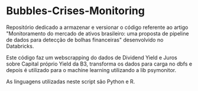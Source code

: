 # Bubbles-Crises-Monitoring

Repositório dedicado a armazenar e versionar o código referente ao artigo "Monitoramento do mercado de ativos brasileiro: uma proposta de pipeline de dados para detecção de bolhas financeiras" desenvolvido no Databricks.

Este código faz um webscrapping do dados de Dividend Yield e Juros sobre Capital próprio Yield da B3, transforma os dados para carga no dbfs e depois é utilizado para o machine learning utilizando a lib psymonitor.

As linguagens utilizadas neste script são Python e R.
